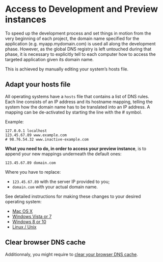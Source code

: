 # Access to Development and Preview instances

To speed up the development process and set things in motion from the very beginning of each project, the domain name specified for the application (e.g. myapp.mydomain.com) is used all along the development phase. However, as the global DNS registry is left untouched during that phase, it is necessary to explicitly tell to each computer how to access the targeted application given its domain name.   

This is achieved by manually editing your system’s hosts file.



## Adapt your hosts file

All operating systems have a `hosts` file that contains a list of DNS rules. Each line consists of an IP address and its hostname mapping, telling the system how the domain name has to be translated into an IP address. A mapping can be de-activated by starting the line with the # symbol. 

Example:

```
127.0.0.1 localhost
123.45.67.89 www.example.com
# 98.76.54.32 www.inactive-example.com
```



**What you need to do, in order to access your preview instance**, is to append your new mappings underneath the default ones:

```
123.45.67.89 domain.com 
```

Where you have to replace:

- `123.45.67.89` with the server IP provided to you;
- `domain.com` with your actual domain name. 



See detailed instructions for making these changes to your desired operating system:

* [Mac OS X](mac-os-x.md)
* [Windows Vista or 7](windows-7.md)
* [Windows 8 or 10](windows-10.md)
* [Linux / Unix](linux-unix.md)



## Clear browser DNS cache

Additionnaly, you might require to [clear your browser DNS cache](browser-cache.md#empty-dns-cache).

